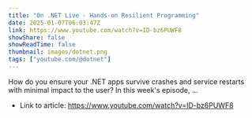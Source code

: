 ```yaml
---
title: "On .NET Live - Hands-on Resilient Programming"
date: 2025-01-07T06:03:47Z
link: https://www.youtube.com/watch?v=ID-bz6PUWF8
showShare: false
showReadTime: false
thumbnail: images/dotnet.png
tags: ["youtube.com/@dotnet"]
---
```

How do you ensure your .NET apps survive crashes and service restarts with minimal impact to the user? In this week's episode, ...

- Link to article: https://www.youtube.com/watch?v=ID-bz6PUWF8